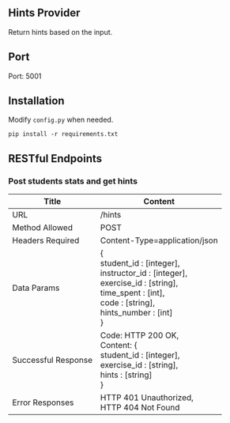 ## Hints Provider

Return hints based on the input.

## Port

Port: 5001


## Installation

Modify `config.py` when needed.

`pip install -r requirements.txt`

## RESTful Endpoints

### Post students stats and get hints

| Title | Content |
--- | ---
URL | /hints
Method Allowed | POST
Headers Required | Content-Type=application/json
Data Params |{<br>student\_id : [integer],<br>instructor\_id : [integer],<br>exercise\_id : [string], <br>time\_spent : [int], <br>code : [string], <br>hints\_number : [int]<br>}
Successful Response | Code: HTTP 200 OK, <br>Content: {<br>student\_id : [integer], <br>exercise\_id : [string], <br>hints : [string] <br>}
Error Responses | HTTP 401 Unauthorized, <br> HTTP 404 Not Found